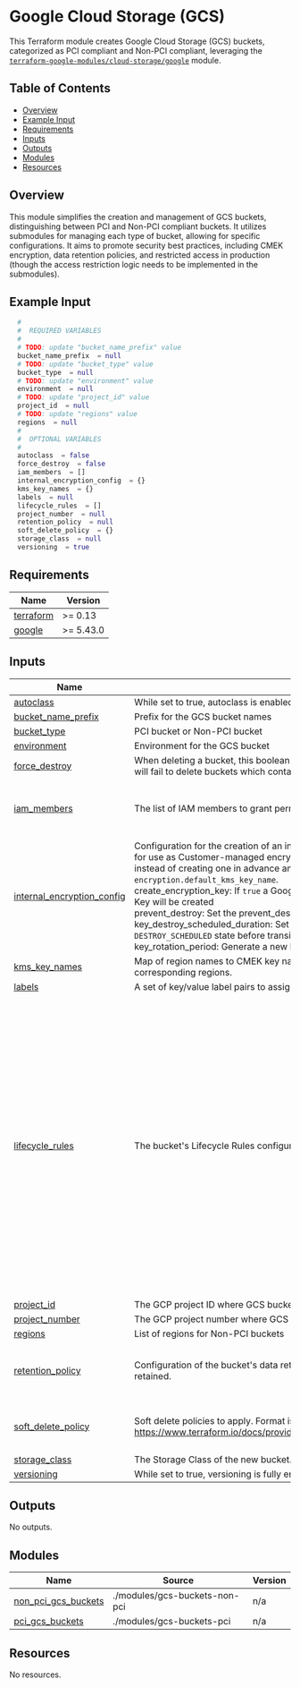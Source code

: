 
# Google Cloud Storage (GCS)

This Terraform module creates Google Cloud Storage (GCS) buckets, categorized as PCI compliant and Non-PCI compliant, leveraging the [`terraform-google-modules/cloud-storage/google`](https://github.com/terraform-google-modules/terraform-google-cloud-storage/tree/main/modules/simple_bucket) module.

## Table of Contents

- [Overview][1]
- [Example Input][2]
- [Requirements][3]
- [Inputs][4]
- [Outputs][5]
- [Modules][6]
- [Resources][7]

## Overview

This module simplifies the creation and management of GCS buckets, distinguishing between PCI and Non-PCI compliant buckets.  It utilizes submodules for managing each type of bucket, allowing for specific configurations.  It aims to promote security best practices, including CMEK encryption, data retention policies, and restricted access in production (though the access restriction logic needs to be implemented in the submodules).


## Example Input

```terraform
  #
  #  REQUIRED VARIABLES
  #
  # TODO: update "bucket_name_prefix" value
  bucket_name_prefix  = null
  # TODO: update "bucket_type" value
  bucket_type  = null
  # TODO: update "environment" value
  environment  = null
  # TODO: update "project_id" value
  project_id  = null
  # TODO: update "regions" value
  regions  = null
  #
  #  OPTIONAL VARIABLES
  #
  autoclass  = false
  force_destroy  = false
  iam_members  = []
  internal_encryption_config  = {}
  kms_key_names  = {}
  labels  = null
  lifecycle_rules  = []
  project_number  = null
  retention_policy  = null
  soft_delete_policy  = {}
  storage_class  = null
  versioning  = true
```

## Requirements

| Name | Version |
|------|---------|
| <a name="requirement_terraform"></a> [terraform](#requirement\_terraform) | >= 0.13 |
| <a name="requirement_google"></a> [google](#requirement\_google) | >= 5.43.0 |

## Inputs

| Name | Description | Type | Default | Required |
|------|-------------|------|---------|:--------:|
| <a name="input_autoclass"></a> [autoclass](#input\_autoclass) | While set to true, autoclass is enabled for this bucket. | `bool` | `false` | no |
| <a name="input_bucket_name_prefix"></a> [bucket\_name\_prefix](#input\_bucket\_name\_prefix) | Prefix for the GCS bucket names | `string` | n/a | yes |
| <a name="input_bucket_type"></a> [bucket\_type](#input\_bucket\_type) | PCI bucket or Non-PCI bucket | `string` | n/a | yes |
| <a name="input_environment"></a> [environment](#input\_environment) | Environment for the GCS bucket | `string` | n/a | yes |
| <a name="input_force_destroy"></a> [force\_destroy](#input\_force\_destroy) | When deleting a bucket, this boolean option will delete all contained objects. If false, Terraform will fail to delete buckets which contain objects. | `bool` | `false` | no |
| <a name="input_iam_members"></a> [iam\_members](#input\_iam\_members) | The list of IAM members to grant permissions on the bucket. | <pre>list(object({<br>    role   = string<br>    member = string<br>  }))</pre> | `[]` | no |
| <a name="input_internal_encryption_config"></a> [internal\_encryption\_config](#input\_internal\_encryption\_config) | Configuration for the creation of an internal Google Cloud Key Management Service (KMS) Key for use as Customer-managed encryption key (CMEK) for the GCS Bucket<br>  instead of creating one in advance and providing the key in the variable `encryption.default_kms_key_name`.<br>  create\_encryption\_key: If `true` a Google Cloud Key Management Service (KMS) KeyRing and a Key will be created<br>  prevent\_destroy: Set the prevent\_destroy lifecycle attribute on keys.<br>  key\_destroy\_scheduled\_duration: Set the period of time that versions of keys spend in the `DESTROY_SCHEDULED` state before transitioning to `DESTROYED`.<br>  key\_rotation\_period: Generate a new key every time this period passes. | <pre>object({<br>    create_encryption_key          = optional(bool, false)<br>    prevent_destroy                = optional(bool, false)<br>    key_destroy_scheduled_duration = optional(string, null)<br>    key_rotation_period            = optional(string, "7776000s")<br>  })</pre> | `{}` | no |
| <a name="input_kms_key_names"></a> [kms\_key\_names](#input\_kms\_key\_names) | Map of region names to CMEK key names. The CMEK keys must already exist in the corresponding regions. | `map(string)` | `{}` | no |
| <a name="input_labels"></a> [labels](#input\_labels) | A set of key/value label pairs to assign to the bucket. | `map(string)` | `null` | no |
| <a name="input_lifecycle_rules"></a> [lifecycle\_rules](#input\_lifecycle\_rules) | The bucket's Lifecycle Rules configuration. | <pre>list(object({<br>    # Object with keys:<br>    # - type - The type of the action of this Lifecycle Rule. Supported values: Delete and SetStorageClass.<br>    # - storage_class - (Required if action type is SetStorageClass) The target Storage Class of objects affected by this Lifecycle Rule.<br>    action = any<br><br>    # Object with keys:<br>    # - age - (Optional) Minimum age of an object in days to satisfy this condition.<br>    # - created_before - (Optional) Creation date of an object in RFC 3339 (e.g. 2017-06-13) to satisfy this condition.<br>    # - with_state - (Optional) Match to live and/or archived objects. Supported values include: "LIVE", "ARCHIVED", "ANY".<br>    # - matches_storage_class - (Optional) Storage Class of objects to satisfy this condition. Supported values include: MULTI_REGIONAL, REGIONAL, NEARLINE, COLDLINE, STANDARD, DURABLE_REDUCED_AVAILABILITY.<br>    # - matches_prefix - (Optional) One or more matching name prefixes to satisfy this condition.<br>    # - matches_suffix - (Optional) One or more matching name suffixes to satisfy this condition<br>    # - num_newer_versions - (Optional) Relevant only for versioned objects. The number of newer versions of an object to satisfy this condition.<br>    condition = any<br>  }))</pre> | `[]` | no |
| <a name="input_project_id"></a> [project\_id](#input\_project\_id) | The GCP project ID where GCS bucket will be created | `string` | n/a | yes |
| <a name="input_project_number"></a> [project\_number](#input\_project\_number) | The GCP project number where GCS Service account exists | `string` | `null` | no |
| <a name="input_regions"></a> [regions](#input\_regions) | List of regions for Non-PCI buckets | `list(string)` | n/a | yes |
| <a name="input_retention_policy"></a> [retention\_policy](#input\_retention\_policy) | Configuration of the bucket's data retention policy for how long objects in the bucket should be retained. | <pre>object({<br>    is_locked        = bool<br>    retention_period = number<br>  })</pre> | `null` | no |
| <a name="input_soft_delete_policy"></a> [soft\_delete\_policy](#input\_soft\_delete\_policy) | Soft delete policies to apply. Format is the same as described in provider documentation https://www.terraform.io/docs/providers/google/r/storage_bucket.html#nested_soft_delete_policy | <pre>object({<br>    retention_duration_seconds = optional(number)<br>  })</pre> | `{}` | no |
| <a name="input_storage_class"></a> [storage\_class](#input\_storage\_class) | The Storage Class of the new bucket. | `string` | `null` | no |
| <a name="input_versioning"></a> [versioning](#input\_versioning) | While set to true, versioning is fully enabled for this bucket. | `bool` | `true` | no |

## Outputs

No outputs.

## Modules

| Name | Source | Version |
|------|--------|---------|
| <a name="module_non_pci_gcs_buckets"></a> [non\_pci\_gcs\_buckets](#module\_non\_pci\_gcs\_buckets) | ./modules/gcs-buckets-non-pci | n/a |
| <a name="module_pci_gcs_buckets"></a> [pci\_gcs\_buckets](#module\_pci\_gcs\_buckets) | ./modules/gcs-buckets-pci | n/a |

## Resources

No resources.

[1]: #overview
[2]: #example-input
[3]: #requirements
[4]: #inputs
[5]: #outputs
[6]: #modules
[7]: #resources
